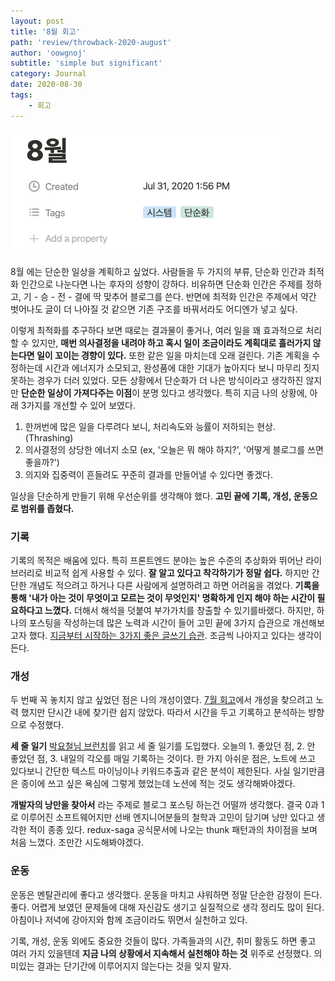 ```yaml
---
layout: post
title: '8월 회고'
path: 'review/throwback-2020-august'
author: 'oowgnoj'
subtitle: 'simple but significant'
category: Journal
date: 2020-08-30
tags:
    - 회고
---
```



![2020 하반기 archive](./../images/in-post/throwback/aug.png)

8월 에는 단순한 일상을 계획하고 싶었다. 사람들을 두 가지의 부류, 단순화 인간과 최적화 인간으로 나눈다면 나는 후자의 성향이 강하다. 비유하면 단순화 인간은 주제를 정하고, 기 - 승 - 전 - 결에 딱 맞추어 블로그를 쓴다. 반면에 최적화 인간은 주제에서 약간 벗어나도 글이 더 나아질 것 같으면 기존 구조를 바꿔서라도 어디엔가 넣고 싶다.

이렇게 최적화를 추구하다 보면 때로는 결과물이 좋거나, 여러 일을 꽤 효과적으로 처리할 수 있지만, **매번 의사결정을 내려야 하고 혹시 일이 조금이라도 계획대로 흘러가지 않는다면 일이 꼬이는 경향이 있다.** 또한 같은 일을 마치는데 오래 걸린다. 기존 계획을 수정하는데 시간과 에너지가 소모되고, 완성품에 대한 기대가 높아지다 보니 마무리 짓지 못하는 경우가 더러 있었다. 모든 상황에서 단순화가 더 나은 방식이라고 생각하진 않지만 **단순한 일상이 가져다주는 이점**이 분명 있다고 생각했다. 특히 지금 나의 상황에, 아래 3가지를 개선할 수 있어 보였다.

1. 한꺼번에 많은 일을 다루려다 보니, 처리속도와 능률이 저하되는 현상. (Thrashing)
2. 의사결정의 상당한 에너지 소모 (ex, '오늘은 뭐 해야 하지?', '어떻게 블로그를 쓰면 좋을까?')
3. 의지와 집중력이 흔들려도 꾸준히 결과를 만들어낼 수 있다면 좋겠다.

일상을 단순하게 만들기 위해 우선순위를 생각해야 했다. **고민 끝에 기록, 개성, 운동으로 범위를 좁혔다.**

### 기록

기록의 목적은 배움에 있다. 특히 프론트엔드 분야는 높은 수준의 추상화와 뛰어난 라이브러리로 비교적 쉽게 사용할 수 있다. **잘 알고 있다고 착각하기가 정말 쉽다.** 하지만 간단한 개념도 적으려고 하거나 다른 사람에게 설명하려고 하면 어려움을 겪었다. **기록을 통해 '내가 아는 것이 무엇이고 모르는 것이 무엇인지' 명확하게 인지 해야 하는 시간이 필요하다고 느꼈다.** 더해서 해석을 덧붙여 부가가치를 창출할 수 있기를바랬다. 하지만, 하나의 포스팅을 작성하는데 많은 노력과 시간이 들어 고민 끝에 3가지 습관으로 개선해보고자 했다. [지금부터 시작하는 3가지 좋은 글쓰기 습관](https://oowgnoj.dev/review/output-training). 조금씩 나아지고 있다는 생각이 든다.


### 개성

두 번째 꼭 놓치지 않고 싶었던 점은 나의 개성이였다. [7월 회고](https://oowgnoj.dev/post/review-july)에서 개성을 찾으려고 노력 했지만 단시간 내에 찾기란 쉽지 않았다. 따라서 시간을 두고 기록하고 분석하는 뱡향으로 수정했다.

**세 줄 일기**
[박요철님 브런치](https://brunch.co.kr/@aiross/865)를 읽고 세 줄 일기를 도입했다. 오늘의 1. 좋았던 점, 2. 안 좋았던 점, 3. 내일의 각오를 매일 기록하는 것이다. 한 가지 아쉬운 점은, 노트에 쓰고 있다보니 간단한 텍스트 마이닝이나 키워드추출과 같은 분석이 제한된다. 사실 일기만큼은 종이에 쓰고 싶은 욕심에 그렇게 했었는데 노션에 적는 것도 생각해봐야겠다.

**개발자의 낭만을 찾아서** 라는 주제로 블로그 포스팅 하는건 어떨까 생각했다. 결국 0과 1로 이루어진 소프트웨어지만 선배 엔지니어분들의 철학과 고민이 담기며 낭만 있다고 생각한 적이 종종 있다. redux-saga 공식문서에 나오는 thunk 패턴과의 차이점을 보며 처음 느꼈다. 조만간 시도해봐야겠다.

### 운동

운동은 멘탈관리에 좋다고 생각했다. 운동을 마치고 샤워하면 정말 단순한 감정이 든다. 좋다. 어렵게 보였던 문제들에 대해 자신감도 생기고 실질적으로 생각 정리도 많이 된다. 아침이나 저녁에 강아지와 함께 조금이라도 뛰면서 실천하고 있다.


기록, 개성, 운동 외에도 중요한 것들이 많다. 가족들과의 시간, 취미 활동도 하면 좋고 여러 가지 있을텐데 **지금 나의 상황에서 지속해서 실천해야 하는 것** 위주로 선정했다. 의미있는 결과는 단기간에 이루어지지 않는다는 것을 잊지 말자.